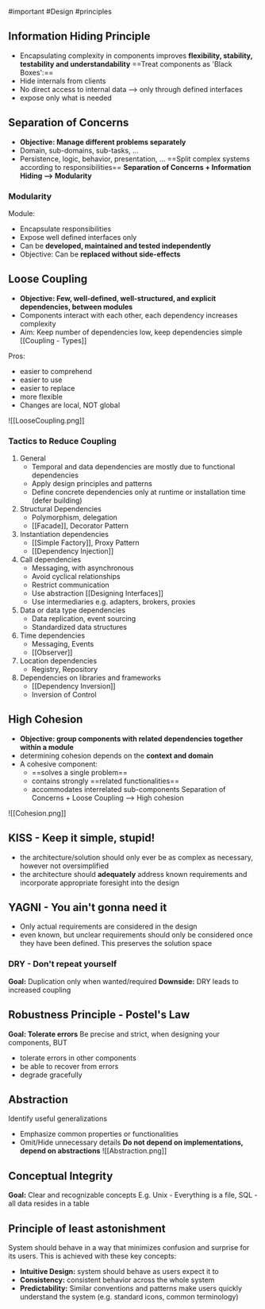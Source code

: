 #important #Design #principles

## Information Hiding Principle
- Encapsulating complexity in components improves **flexibility, stability, testability and understandability**
==Treat components as 'Black Boxes':==
- Hide internals from clients
- No direct access to internal data --> only through defined interfaces
- expose only what is needed

## Separation of Concerns
- **Objective: Manage different problems separately**
- Domain, sub-domains, sub-tasks, ...
- Persistence, logic, behavior, presentation, ...
==Split complex systems according to responsibilities==
**Separation of Concerns + Information Hiding --> Modularity**
### Modularity
Module:
- Encapsulate responsibilities
- Expose well defined interfaces only
- Can be **developed, maintained and tested independently**
- Objective: Can be **replaced without side-effects**

## Loose Coupling
- **Objective: Few, well-defined, well-structured, and explicit dependencies, between modules**
- Components interact with each other, each dependency increases complexity
- Aim: Keep number of dependencies low, keep dependencies simple
[[Coupling - Types]]

Pros:
- easier to comprehend
- easier to use
- easier to replace
- more flexible
- Changes are local, NOT global

![[LooseCoupling.png]]
### Tactics to Reduce Coupling

1. General
	- Temporal and data dependencies are mostly due to functional dependencies
	- Apply design principles and patterns
	- Define concrete dependencies only at runtime or installation time (defer building)
2. Structural Dependencies
	- Polymorphism, delegation
	- [[Facade]], Decorator Pattern
3. Instantiation dependencies
	- [[Simple Factory]], Proxy Pattern
	- [[Dependency Injection]]
4. Call dependencies
	- Messaging, with asynchronous
	- Avoid cyclical relationships
	- Restrict communication
	- Use abstraction [[Designing Interfaces]]
	- Use intermediaries e.g. adapters, brokers, proxies
5. Data or data type dependencies
	- Data replication, event sourcing
	- Standardized data structures
6. Time dependencies
	- Messaging, Events
	- [[Observer]]
7. Location dependencies
	- Registry, Repository
8. Dependencies on libraries and frameworks
	- [[Dependency Inversion]]
	- Inversion of Control

## High Cohesion
- **Objective: group components with related dependencies together within a module**
- determining cohesion depends on the **context and domain**
- A cohesive component:
	- ==solves a single problem==
	- contains strongly ==related functionalities==
	- accommodates interrelated sub-components
Separation of Concerns + Loose Coupling --> High cohesion

![[Cohesion.png]]
## KISS - Keep it simple, stupid!
- the architecture/solution should only ever be as complex as necessary, however not oversimplified
- the architecture should **adequately** address known requirements and incorporate appropriate foresight into the design

## YAGNI - You ain't gonna need it
- Only actual requirements are considered in the design
- even known, but unclear requirements should only be considered once they have been defined. This preserves the solution space

### DRY - Don't repeat yourself
**Goal:** Duplication only when wanted/required
**Downside:** DRY leads to increased coupling

## Robustness Principle - Postel's Law
**Goal: Tolerate errors**
Be precise and strict, when designing your components, BUT
- tolerate errors in other components
- be able to recover from errors
- degrade gracefully

## Abstraction
Identify useful generalizations
- Emphasize common properties or functionalities
- Omit/Hide unnecessary details
**Do not depend on implementations, depend on abstractions**
![[Abstraction.png]]
## Conceptual Integrity
**Goal:** Clear and recognizable concepts
E.g. Unix - Everything is a file, SQL - all data resides in a table

## Principle of least astonishment
System should behave in a way that minimizes confusion and surprise for its users. This is achieved with these key concepts:
- **Intuitive Design:** system should behave as users expect it to
- **Consistency:** consistent behavior across the whole system
- **Predictability:** Similar conventions and patterns make users quickly understand the system (e.g. standard icons, common terminology)